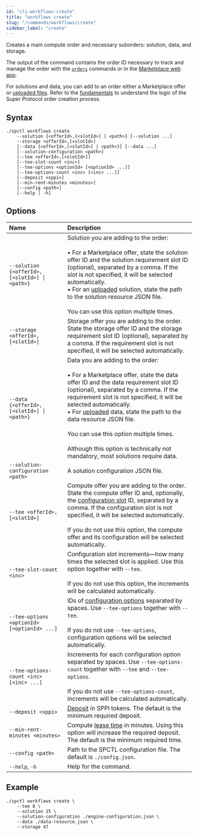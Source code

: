 ```yaml
---
id: "cli-workflows-create"
title: "workflows create"
slug: "/commands/workflows/create"
sidebar_label: "create"
---
```


Creates a main compute <a id="order"><span className="dashed-underline">order</span></a> and necessary suborders: solution, data, and storage.

The output of the command contains the order ID necessary to track and manage the order with the [`orders`](/cli/commands/orders) commands or in the [Marketplace web app](https://marketplace.superprotocol.com/marketplace).

For <a id="solution"><span className="dashed-underline">solutions</span></a> and data, you can add to an order either a Marketplace <a id="offer"><span className="dashed-underline">offer</span></a> or [uploaded files](/cli/commands/files/upload). Refer to the [fundamentals](/fundamentals) to understand the logic of the Super Protocol order creation process.

## Syntax

```
./spctl workflows create
    --solution {<offerId>,[<slotId>] | <path>} [--solution ...]
    --storage <offerId>,[<slotId>]
    [--data {<offerId>,[<slotId>] | <path>}] [--data ...]
    [--solution-configuration <path>]
    [--tee <offerId>,[<slotId>]]
    [--tee-slot-count <inc>]
    [--tee-options <optionId> [<optionId> ...]]
    [--tee-options-count <inc> [<inc> ...]]
    [--deposit <sppi>]
    [--min-rent-minutes <minutes>]
    [--config <path>]
    [--help | -h]
```

## Options

| <div style={{width:375}}>**Name**</div> | **Description** |
| :- | :- |
| `--solution {<offerId>,[<slotId>] │ <path>}` | Solution you are adding to the order: <br/><br/>• For a Marketplace offer, state the solution offer ID and the solution <a id="slot"><span className="dashed-underline">requirement slot</span></a> ID (optional), separated by a comma. If the slot is not specified, it will be selected automatically.<br/>• For an [uploaded](/cli/commands/files/upload) solution, state the path to the solution resource JSON file.<br/><br/>You can use this option multiple times. |
| `--storage <offerId>,[<slotId>]` | Storage offer you are adding to the order. State the storage offer ID and the storage requirement slot ID (optional), separated by a comma. If the requirement slot is not specified, it will be selected automatically. |
| `--data {<offerId>,[<slotId>] │ <path>}` | Data you are adding to the order: <br/><br/>• For a Marketplace offer, state the data offer ID and the data requirement slot ID (optional), separated by a comma. If the requirement slot is not specified, it will be selected automatically.<br/>• For [uploaded](/cli/commands/files/upload) data, state the path to the data resource JSON file. <br/><br/>You can use this option multiple times. <br/><br/>Although this option is technically not mandatory, most solutions require data. |
| `--solution-configuration <path>` | A solution configuration JSON file. |
| `--tee <offerId>,[<slotId>]` | Compute offer you are adding to the order. State the compute offer ID and, optionally, the [configuration slot](/fundamentals/slots#configuration) ID, separated by a comma. If the configuration slot is not specified, it will be selected automatically. <br/><br/>If you do not use this option, the compute offer and its configuration will be selected automatically. |
| `--tee-slot-count <inc>` | Configuration slot increments—how many times the selected slot is applied. Use this option together with `--tee`. <br/><br/>If you do not use this option, the increments will be calculated automatically. |
| `--tee-options <optionId> [<optionId> ...]` | IDs of [configuration options](/fundamentals/slots#configuration) separated by spaces. Use `--tee-options` together with `--tee`. <br/><br/>If you do not use `--tee-options`, configuration options will be selected automatically. |
| `--tee-options-count <inc> [<inc> ...]` | Increments for each configuration option separated by spaces. Use `--tee-options-count` together with `--tee` and `--tee-options`. <br/><br/>If you do not use `--tee-options-count`, increments will be calculated automatically. |
| `--deposit <sppi>` | [Deposit](/fundamentals/orders#usage-scenarios) in SPPI tokens. The default is the minimum required deposit. |
| `--min-rent-minutes <minutes>` | Compute [lease time](/fundamentals/orders#usage-scenarios) in minutes. Using this option will increase the required deposit. The default is the minimum required time. |
| `--config <path>` | Path to the SPCTL configuration file. The default is `./config.json`. |
| `--help`, `-h` | Help for the command. |

## Example

```
./spctl workflows create \
    --tee 8 \
    --solution 25 \
    --solution-configuration ./engine-configuration.json \
    --data ./data-resource.json \
    --storage 47
```
